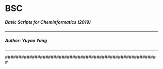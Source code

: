 # BSC

##### Basic Scripts for Cheminformatics (2019)
*********************************************************
##### Author: Yuyao Yang
*********************************************************

#########################################################
